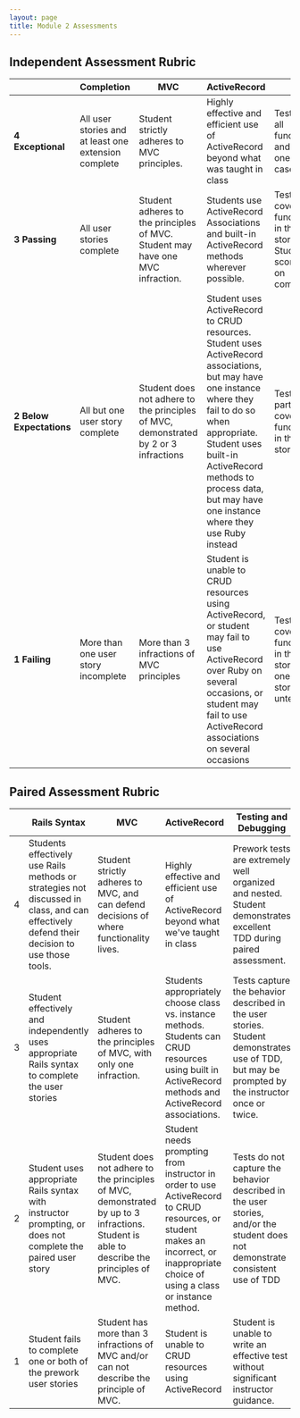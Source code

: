 ```yaml
---
layout: page
title: Module 2 Assessments
---
```


## Independent Assessment Rubric

| | Completion | MVC | ActiveRecord | TDD |
| -- | -- | -- | -- | -- |
| **4 Exceptional** | All user stories and at least one extension complete | Student strictly adheres to MVC principles.  | Highly effective and efficient use of ActiveRecord beyond what was taught in class | Tests cover all functionality and at least one edge case |
| **3 Passing**| All user stories complete | Student adheres to the principles of MVC. Student may have one MVC infraction. | Students use ActiveRecord Associations and built-in ActiveRecord methods wherever possible. | Tests fully cover the functionality in the user stories. Student scores a 3 on completion |
| **2 Below Expectations** | All but one user story complete | Student does not adhere to the principles of MVC, demonstrated by 2 or 3 infractions | Student uses ActiveRecord to CRUD resources. Student uses ActiveRecord associations, but may have one instance where they fail to do so when appropriate. Student uses built-in ActiveRecord methods to process data, but may have one instance where they use Ruby instead | Tests partially cover the functionality in the user stories |
| **1 Failing** | More than one user story incomplete | More than 3 infractions of MVC principles | Student is unable to CRUD resources using ActiveRecord, or student may fail to use ActiveRecord over Ruby on several occasions, or student may fail to use ActiveRecord associations on several occasions | Tests do not cover the functionality in the user stories, or one or more stories is untested |


## Paired Assessment Rubric

| | Rails Syntax | MVC | ActiveRecord | Testing and Debugging |
| -- | -- | -- | -- | -- |
| 4 | Students effectively use Rails methods or strategies not discussed in class, and can effectively defend their decision to use those tools. | Student strictly adheres to MVC, and can defend decisions of where functionality lives. | Highly effective and efficient use of ActiveRecord beyond what we've taught in class | Prework tests are extremely well organized and nested. Student demonstrates excellent TDD during paired assessment. |
| 3 | Student effectively and independently uses appropriate Rails syntax to complete the user stories | Student adheres to the principles of MVC, with only one infraction. | Students appropriately choose class vs. instance methods. Students can CRUD resources using built in ActiveRecord methods and ActiveRecord associations. | Tests capture the behavior described in the user stories. Student demonstrates use of TDD, but may be prompted by the instructor once or twice. |
| 2 | Student uses appropriate Rails syntax with instructor prompting, or does not complete the paired user story | Student does not adhere to the principles of MVC, demonstrated by up to 3 infractions. Student is able to describe the principles of MVC. | Student needs  prompting from instructor in order to use ActiveRecord to CRUD resources, or student makes an incorrect, or inappropriate choice of using a class or instance method. | Tests do not capture the behavior described in the user stories, and/or the student does not demonstrate consistent use of TDD |
| 1 | Student fails to complete one or both of the prework user stories | Student has more than 3 infractions of MVC and/or can not describe the principle of MVC. | Student is unable to CRUD resources using ActiveRecord | Student is unable to write an effective test without significant instructor guidance. |
